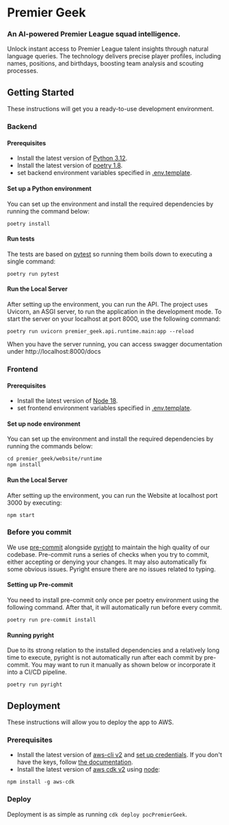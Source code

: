 # Premier Geek

### An AI-powered Premier League squad intelligence.

Unlock instant access to Premier League talent insights through natural language queries. The technology delivers precise player profiles, including names, positions, and birthdays, boosting team analysis and scouting processes.


## Getting Started
These instructions will get you a ready-to-use development environment.

### Backend

#### Prerequisites
- Install the latest version of [Python 3.12](https://www.python.org/downloads/).
- Install the latest version of [poetry 1.8](https://python-poetry.org/docs/#installation).
- set backend environment variables specified in [.env.template](.env.template).

#### Set up a Python environment
You can set up the environment and install the required dependencies by running the command below:
```shell
poetry install
```

#### Run tests
The tests are based on [pytest](https://docs.pytest.org/) so running them boils down to executing a single command:
```shell
poetry run pytest
```

#### Run the Local Server
After setting up the environment, you can run the API. The project uses Uvicorn, an ASGI server, to run the application in the development mode. To start the server on your localhost at port 8000, use the following command:

```shell
poetry run uvicorn premier_geek.api.runtime.main:app --reload
```

When you have the server running, you can access swagger documentation under http://localhost:8000/docs

### Frontend

#### Prerequisites
- Install the latest version of [Node 18](https://nodejs.org/en/download/).
- set frontend environment variables specified in [.env.template](.env.template).

#### Set up node environment
You can set up the environment and install the required dependencies by running the commands below:
```shell
cd premier_geek/website/runtime
npm install
```

#### Run the Local Server
After setting up the environment, you can run the Website at localhost port 3000 by executing:

```shell
npm start
```


### Before you commit
We use [pre-commit](https://pre-commit.com) alongside [pyright](https://github.com/microsoft/pyright) to maintain the high quality of our codebase. Pre-commit runs a series of checks when you try to commit, either accepting or denying your changes. It may also automatically fix some obvious issues. Pyright ensure there are no issues related to typing.

#### Setting up Pre-commit
You need to install pre-commit only once per poetry environment using the following command. After that, it will automatically run before every commit.
```shell
poetry run pre-commit install
```

#### Running pyright
Due to its strong relation to the installed dependencies and a relatively long time to execute, pyright is not automatically run after each commit by pre-commit. You may want to run it manually as shown below or incorporate it into a CI/CD pipeline.
```shell
poetry run pyright
```

## Deployment
These instructions will allow you to deploy the app to AWS.

### Prerequisites
- Install the latest version of [aws-cli v2](https://docs.aws.amazon.com/cli/latest/userguide/getting-started-install.html) and [set up credentials](https://docs.aws.amazon.com/cli/latest/userguide/getting-started-quickstart.html). If you don't have the keys, follow [the documentation](https://docs.aws.amazon.com/cli/latest/userguide/getting-started-prereqs.html).
- Install the latest version of [aws cdk v2](https://www.npmjs.com/package/aws-cdk) using [node](https://nodejs.org/en/download/):
```shell
npm install -g aws-cdk
```

### Deploy
Deployment is as simple as running `cdk deploy pocPremierGeek`.
